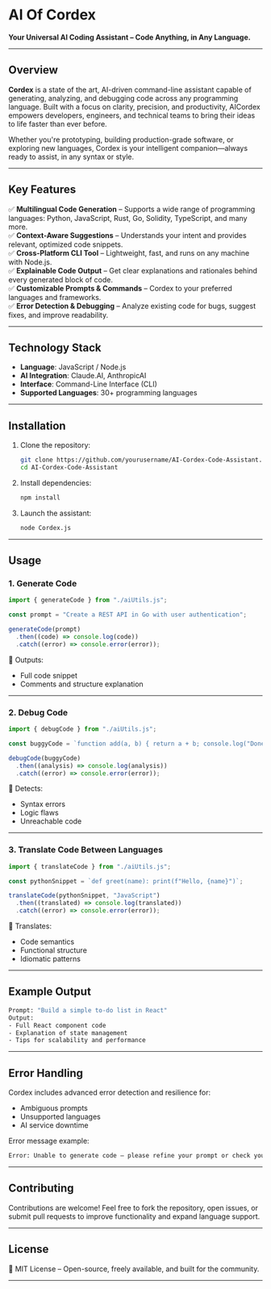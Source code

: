 # **AI Of Cordex**

**Your Universal AI Coding Assistant – Code Anything, in Any Language.**

---

## **Overview**

**Cordex** is a state of the art, AI-driven command-line assistant capable of generating, analyzing, and debugging code across any programming language. Built with a focus on clarity, precision, and productivity, AICordex empowers developers, engineers, and technical teams to bring their ideas to life faster than ever before.

Whether you're prototyping, building production-grade software, or exploring new languages, Cordex is your intelligent companion—always ready to assist, in any syntax or style.

---

## **Key Features**

✅ **Multilingual Code Generation** – Supports a wide range of programming languages: Python, JavaScript, Rust, Go, Solidity, TypeScript, and many more.  
✅ **Context-Aware Suggestions** – Understands your intent and provides relevant, optimized code snippets.  
✅ **Cross-Platform CLI Tool** – Lightweight, fast, and runs on any machine with Node.js.  
✅ **Explainable Code Output** – Get clear explanations and rationales behind every generated block of code.  
✅ **Customizable Prompts & Commands** – Cordex to your preferred languages and frameworks.  
✅ **Error Detection & Debugging** – Analyze existing code for bugs, suggest fixes, and improve readability.  

---

## **Technology Stack**

- **Language**: JavaScript / Node.js  
- **AI Integration**: Claude.AI, AnthropicAI  
- **Interface**: Command-Line Interface (CLI)  
- **Supported Languages**: 30+ programming languages  

---

## **Installation**

1. Clone the repository:  
   ```bash
   git clone https://github.com/yourusername/AI-Cordex-Code-Assistant.git
   cd AI-Cordex-Code-Assistant
   ```
2. Install dependencies:  
   ```bash
   npm install
   ```
3. Launch the assistant:  
   ```bash
   node Cordex.js
   ```

---

## **Usage**

### **1. Generate Code**
```javascript
import { generateCode } from "./aiUtils.js";

const prompt = "Create a REST API in Go with user authentication";

generateCode(prompt)
  .then((code) => console.log(code))
  .catch((error) => console.error(error));
```
📌 Outputs:  
- Full code snippet  
- Comments and structure explanation  

---

### **2. Debug Code**
```javascript
import { debugCode } from "./aiUtils.js";

const buggyCode = `function add(a, b) { return a + b; console.log("Done") }`;

debugCode(buggyCode)
  .then((analysis) => console.log(analysis))
  .catch((error) => console.error(error));
```
📌 Detects:  
- Syntax errors  
- Logic flaws  
- Unreachable code  

---

### **3. Translate Code Between Languages**
```javascript
import { translateCode } from "./aiUtils.js";

const pythonSnippet = `def greet(name): print(f"Hello, {name}")`;

translateCode(pythonSnippet, "JavaScript")
  .then((translated) => console.log(translated))
  .catch((error) => console.error(error));
```
📌 Translates:  
- Code semantics  
- Functional structure  
- Idiomatic patterns  

---

## **Example Output**
```bash
Prompt: "Build a simple to-do list in React"
Output:
- Full React component code
- Explanation of state management
- Tips for scalability and performance
```

---

## **Error Handling**

Cordex includes advanced error detection and resilience for:
- Ambiguous prompts
- Unsupported languages
- AI service downtime

Error message example:
```bash
Error: Unable to generate code – please refine your prompt or check your network connection.
```

---

## **Contributing**

Contributions are welcome! Feel free to fork the repository, open issues, or submit pull requests to improve functionality and expand language support.

---

## **License**

📜 MIT License – Open-source, freely available, and built for the community.

---

